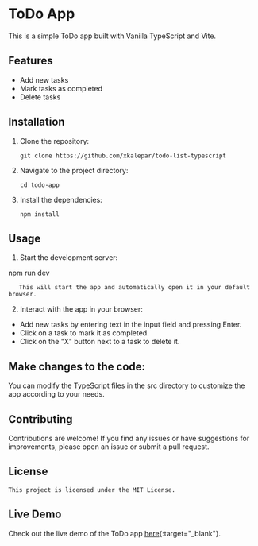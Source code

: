 # ToDo App

This is a simple ToDo app built with Vanilla TypeScript and Vite.

## Features

- Add new tasks
- Mark tasks as completed
- Delete tasks

## Installation

1. Clone the repository:

   ```
   git clone https://github.com/xkalepar/todo-list-typescript
   ```

2. Navigate to the project directory:

   ```
   cd todo-app
   ```

3. Install the dependencies:

   ```
   npm install
   ```

## Usage

1. Start the development server:

npm run dev

```
   This will start the app and automatically open it in your default browser.
```

2. Interact with the app in your browser:

- Add new tasks by entering text in the input field and pressing Enter.
- Click on a task to mark it as completed.
- Click on the "X" button next to a task to delete it.

## Make changes to the code:

You can modify the TypeScript files in the src directory to customize the app according to your needs.

## Contributing

Contributions are welcome! If you find any issues or have suggestions for improvements, please open an issue or submit a pull request.

## License

```
This project is licensed under the MIT License.

```
## Live Demo

Check out the live demo of the ToDo app [here](https://awesome-todo-list-nkq0.onrender.com){:target="_blank"}.
